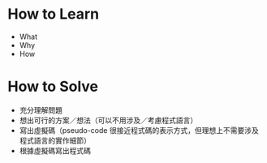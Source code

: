 # How to Learn

- What
- Why
- How

# How to Solve

- 充分理解問題
- 想出可行的方案／想法（可以不用涉及／考慮程式語言）
- 寫出虛擬碼（pseudo-code 很接近程式碼的表示方式，但理想上不需要涉及程式語言的實作細節）
- 根據虛擬碼寫出程式碼

